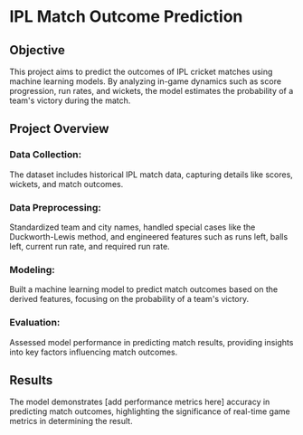 # IPL Match Outcome Prediction
## Objective
This project aims to predict the outcomes of IPL cricket matches using machine learning models. By analyzing in-game dynamics such as score progression, run rates, and wickets, the model estimates the probability of a team's victory during the match.

## Project Overview
### Data Collection: 
The dataset includes historical IPL match data, capturing details like scores, wickets, and match outcomes.
### Data Preprocessing: 
Standardized team and city names, handled special cases like the Duckworth-Lewis method, and engineered features such as runs left, balls left, current run rate, and required run rate.
### Modeling: 
Built a machine learning model to predict match outcomes based on the derived features, focusing on the probability of a team's victory.
### Evaluation: 
Assessed model performance in predicting match results, providing insights into key factors influencing match outcomes.
## Results
The model demonstrates [add performance metrics here] accuracy in predicting match outcomes, highlighting the significance of real-time game metrics in determining the result.
